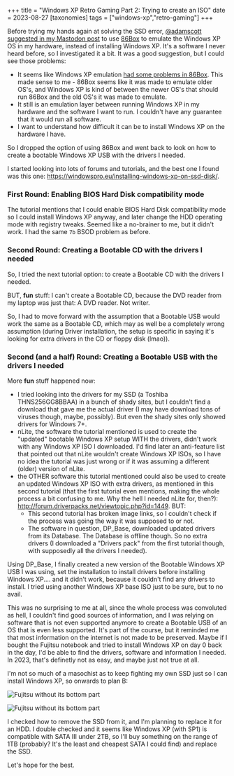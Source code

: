 +++
title =  "Windows XP Retro Gaming Part 2: Trying to create an ISO"
date = 2023-08-27
[taxonomies]
tags = ["windows-xp","retro-gaming"]
+++


Before trying my hands again at solving the SSD error, [@adamscott suggested in my Mastodon post](https://mastodon.gamedev.place/@adamscott/110952935538175974) to use [86Box](https://86box.net/) to emulate the Windows XP OS in my hardware, instead of installing Windows XP. It's a software I never heard before, so I investigated it a bit. It was a good suggestion, but I could see those problems:

- It seems like Windows XP emulation [had some problems in 86Box](https://github.com/86Box/86Box/issues?q=is%3Aissue+windows+xp+is%3Aclosed). This made sense to me - 86Box seems like it was made to emulate older OS's, and Windows XP is kind of between the newer OS's that should run 86Box and the old OS's it was made to emulate.
- It still is an emulation layer between running Windows XP in my hardware and the software I want to run. I couldn't have any guarantee that it would run all software.
- I want to understand how difficult it can be to install Windows XP on the hardware I have.

So I dropped the option of using 86Box and went back to look on how to create a bootable Windows XP USB with the drivers I needed.

I started looking into lots of forums and tutorials, and the best one I found was this one: https://windowspro.eu/installing-windows-xp-on-ssd-disk/.

### First Round: Enabling BIOS Hard Disk compatibility mode

The tutorial mentions that I could enable BIOS Hard Disk compatibility mode so I could install Windows XP anyway, and later change the HDD operating mode with registry tweaks. Seemed like a no-brainer to me, but it didn't work. I had the same `7b` BSOD problem as before.

### Second Round: Creating a Bootable CD with the drivers I needed

So, I tried the next tutorial option: to create a Bootable CD with the drivers I needed.

BUT, **fun** stuff: I can't create a Bootable CD, because the DVD reader from my laptop was just that: A DVD reader. Not writer.

So, I had to move forward with the assumption that a Bootable USB would work the same as a Bootable CD, which may as well be a completely wrong assumption (during Driver installation, the setup is specific in saying it's looking for extra drivers in the CD or floppy disk (lmao)).

### Second (and a half) Round: Creating a Bootable USB with the drivers I needed

More **fun** stuff happened now:

- I tried looking into the drivers for my SSD (a Toshiba THNS256GG8BBAA) in a bunch of shady sites, but I couldn't find a download that gave me the actual driver (I may have download tons of viruses though, maybe, possibly). But even the shady sites only showed drivers for Windows 7+.
- nLite, the software the tutorial mentioned is used to create the "updated" bootable Windows XP setup WITH the drivers, didn't work with any Windows XP ISO I downloaded. I'd find later an anti-feature list that pointed out that nLite wouldn't create Windows XP ISOs, so I have no idea the tutorial was just wrong or if it was assuming a different (older) version of nLite.
- the OTHER software this tutorial mentioned could also be used to create an updated Windows XP ISO with extra drivers, as mentioned in this second tutorial (that the first tutorial even mentions, making the whole process a bit confusing to me. Why the hell I needed nLite for, then?): http://forum.driverpacks.net/viewtopic.php?id=1449. BUT:
  - This second tutorial has broken image links, so I couldn't check if the process was going the way it was supposed to or not.
  - The software in question, DP_Base, downloaded updated drivers from its Database. The Database is offline though. So no extra drivers (I downloaded a "Drivers pack" from the first tutorial though, with supposedly all the drivers I needed).

Using DP_Base, I finally created a new version of the Bootable Windows XP USB I was using, set the installation to install drivers before installing Windows XP.... and it didn't work, because it couldn't find any drivers to install. I tried using another Windows XP base ISO just to be sure, but to no avail.

This was no surprising to me at all, since the whole process was convoluted as hell, I couldn't find good sources of information, and I was relying on software that is not even supported anymore to create a Bootable USB of an OS that is even less supported. It's part of the course, but it reminded me that most information on the internet is not made to be preserved. Maybe if I bought the Fujitsu notebook and tried to install Windows XP on day 0 back in the day, I'd be able to find the drivers, software and information I needed. In 2023, that's definetly not as easy, and maybe just not true at all.

I'm not so much of a masochist as to keep fighting my own SSD just so I can install Windows XP, so onwards to plan B:

![Fujitsu without its bottom part](fujitsu-naked.jpg)

![Fujitsu without its bottom part](fujitsu-ssd.jpg)

I checked how to remove the SSD from it, and I'm planning to replace it for an HDD. I double checked and it seems like Windows XP (with SP1) is compatible with SATA III under 2TB, so I'll buy something on the range of 1TB (probably? It's the least and cheapest SATA I could find) and replace the SSD.

Let's hope for the best.
